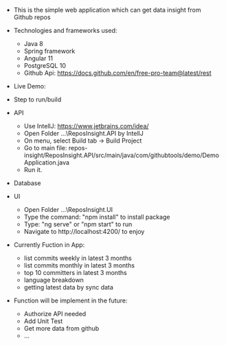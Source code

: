 - This is the simple web application which can get data insight from Github repos

- Technologies and frameworks used:
  - Java 8
  - Spring framework
  - Angular 11
  - PostgreSQL 10
  - Github Api: https://docs.github.com/en/free-pro-team@latest/rest

- Live Demo:

- Step to run/build

- API
  - Use IntellJ: https://www.jetbrains.com/idea/
  - Open Folder ...\ReposInsight.API by IntellJ
  - On menu, select Build tab -> Build Project
  - Go to main file: repos-insight/ReposInsight.API/src/main/java/com/githubtools/demo/DemoApplication.java
  - Run it.

- Database


- UI
  - Open Folder ...\ReposInsight.UI
  - Type the command: "npm install"  to install package
  - Type: "ng serve" or "npm start" to run
  - Navigate to http://localhost:4200/ to enjoy


- Currently Fuction in App:
  - list commits weekly in latest 3 months
  - list commits monthly in latest 3 months
  - top 10 committers in latest 3 months
  - language breakdown
  - getting latest data by sync data


- Function will be implement in the future:

  - Authorize API needed
  - Add Unit Test
  - Get more data from github
  - ...
  
